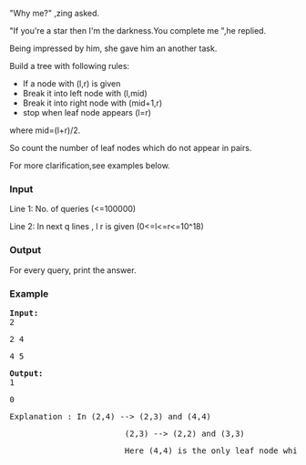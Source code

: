 <p>"Why me?" ,zing asked.</p>
<p>"If you're a star then I'm the darkness.You complete me ",he replied.</p>
<p>Being impressed by him, she gave him an another task.</p>
<p>Build a tree with following rules:</p>
<ul>
<li>If a node with (l,r) is given</li>
<li>Break it into left node with (l,mid)</li>
<li>Break it into right node with (mid+1,r)</li>
<li>stop when leaf node appears (l=r)</li>
</ul>
<p>where mid=(l+r)/2.</p>
<p>So count the number of leaf nodes which do not appear in pairs.</p>
<p>For more clarification,see examples below.</p>
<h3>Input</h3>
<p>Line 1: No. of queries (&lt;=100000)</p>
<p>Line 2: In next q lines , l r is given (0&lt;=l&lt;=r&lt;=10^18)&nbsp;</p>
<h3>Output</h3>
<p>For every query, print the answer.</p>
<h3>Example</h3>
<pre><strong>Input:</strong>
2</pre>
<pre>2 4</pre>
<pre>4 5</pre>
<pre><strong>Output:</strong>
1</pre>
<pre>0</pre>
<pre>Explanation : In (2,4) --&gt; (2,3) and (4,4)</pre>
<pre>                        (2,3) --&gt; (2,2) and (3,3)</pre>
<pre>                        Here (4,4) is the only leaf node which did'nt appear in pair.</pre>